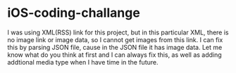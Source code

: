 # iOS-coding-challange


I was using XML(RSS) link for this project, but in this particular XML, there is no image link or image data, so I cannot get images from this link. I can fix this by parsing JSON file, cause in the JSON file it has image data. Let me know what do you think at first and I can always fix this, as well as adding addtional media type when I have time in the future.
